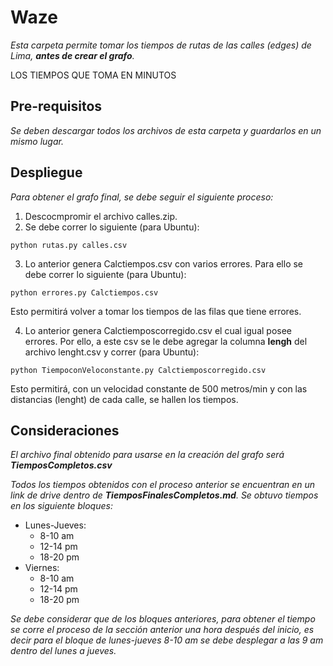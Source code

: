 # Waze

_Esta carpeta permite tomar los tiempos de rutas de las calles (edges) de Lima, **antes de crear el grafo**._

LOS TIEMPOS QUE TOMA EN MINUTOS


## Pre-requisitos

_Se deben descargar todos los archivos de esta carpeta y guardarlos en un mismo lugar._

## Despliegue

_Para obtener el grafo final, se debe seguir el siguiente proceso:_

1. Descocmpromir el archivo calles.zip.
2. Se debe correr lo siguiente (para Ubuntu):
```
python rutas.py calles.csv

```
3. Lo anterior genera Calctiempos.csv con varios errores. Para ello se debe correr lo siguiente (para Ubuntu):
```
python errores.py Calctiempos.csv

```
Esto permitirá volver a tomar los tiempos de las filas que tiene errores.

4. Lo anterior genera Calctiemposcorregido.csv el cual igual posee errores. Por ello, a este csv se le debe agregar la columna **lengh** del archivo lenght.csv y correr (para Ubuntu):
```
python TiempoconVeloconstante.py Calctiemposcorregido.csv

```
Esto permitirá, con un velocidad constante de 500 metros/min y con las distancias (lenght) de cada calle, se hallen los tiempos.

## Consideraciones
_El archivo final obtenido para usarse en la creación del grafo será **TiemposCompletos.csv**_

_Todos los tiempos obtenidos con el proceso anterior se encuentran en un link de drive dentro de **TiemposFinalesCompletos.md**. Se obtuvo tiempos en los siguiente bloques:_
* Lunes-Jueves:
    - 8-10 am
    - 12-14 pm
    - 18-20 pm
* Viernes:
    - 8-10 am
    - 12-14 pm
    - 18-20 pm

_Se debe considerar que de los bloques anteriores, para obtener el tiempo se corre el proceso de la sección anterior una hora después del inicio, es decir para el bloque de lunes-jueves 8-10 am se debe desplegar a las 9 am dentro del lunes a jueves._
